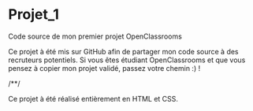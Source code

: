# Projet_1

Code source de mon premier projet OpenClassrooms

Ce projet à été mis sur GitHub afin de partager mon code source à des recruteurs potentiels. 
Si vous êtes étudiant OpenClassrooms et que vous pensez à copier mon projet validé, passez votre chemin :) !

/**/

Ce projet à été réalisé entièrement en HTML et CSS.
